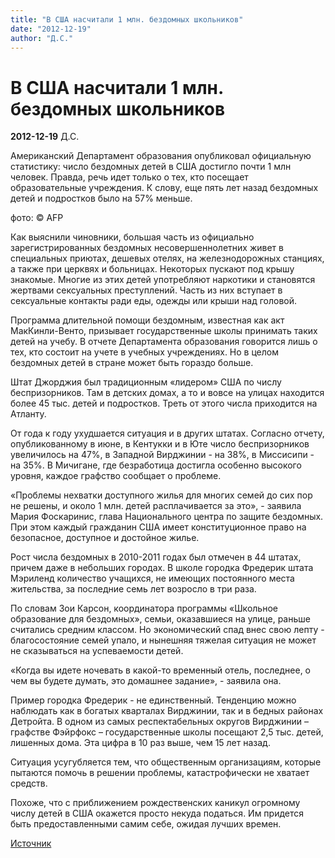 ```yaml
---
title: "В США насчитали 1 млн. бездомных школьников"
date: "2012-12-19"
author: "Д.С."
---
```


# В США насчитали 1 млн. бездомных школьников

**2012-12-19** Д.С.

Американский Департамент образования опубликовал официальную статистику: число бездомных детей в США достигло почти 1 млн человек. Правда, речь идет только о тех, кто посещает образовательные учреждения. К слову, еще пять лет назад бездомных детей и подростков было на 57% меньше.

фото: © AFP

Как выяснили чиновники, большая часть из официально зарегистрированных бездомных несовершеннолетних живет в специальных приютах, дешевых отелях, на железнодорожных станциях, а также при церквях и больницах. Некоторых пускают под крышу знакомые. Многие из этих детей употребляют наркотики и становятся жертвами сексуальных преступлений. Часть из них вступает в сексуальные контакты ради еды, одежды или крыши над головой.

Программа длительной помощи бездомным, известная как акт МакКинли-Венто, призывает государственные школы принимать таких детей на учебу. В отчете Департамента образования говорится лишь о тех, кто состоит на учете в учебных учреждениях. Но в целом бездомных детей в стране может быть гораздо больше.

Штат Джорджия был традиционным «лидером» США по числу беспризорников. Там в детских домах, а то и вовсе на улицах находится более 45 тыс. детей и подростков. Треть от этого числа приходится на Атланту.

От года к году ухудшается ситуация и в других штатах. Согласно отчету, опубликованному в июне, в Кентукки и в Юте число беспризорников увеличилось на 47%, в Западной Вирджинии - на 38%, в Миссисипи - на 35%. В Мичигане, где безработица достигла особенно высокого уровня, каждое графство сообщает о проблеме.

«Проблемы нехватки доступного жилья для многих семей до сих пор не решены, и около 1 млн. детей расплачивается за это», - заявила Мария Фоскаринис, глава Национального центра по защите бездомных. При этом каждый гражданин США имеет конституционное право на безопасное, доступное и достойное жилье.

Рост числа бездомных в 2010-2011 годах был отмечен в 44 штатах, причем даже в небольших городах. В школе городка Фредерик штата Мэриленд количество учащихся, не имеющих постоянного места жительства, за последние семь лет возросло в три раза.

По словам Зои Карсон, координатора программы «Школьное образование для бездомных», семьи, оказавшиеся на улице, раньше считались средним классом. Но экономический спад внес свою лепту - благосостояние семей упало, и нынешняя тяжелая ситуация не может не сказываться на успеваемости детей.

«Когда вы идете ночевать в какой-то временный отель, последнее, о чем вы будете думать, это домашнее задание», - заявила она.

Пример городка Фредерик - не единственный. Тенденцию можно наблюдать как в богатых кварталах Вирджинии, так и в бедных районах Детройта. В одном из самых респектабельных округов Вирджинии – графстве Фэйрфокс – государственные школы посещают 2,5 тыс. детей, лишенных дома. Эта цифра в 10 раз выше, чем 15 лет назад.

Ситуация усугубляется тем, что общественным организациям, которые пытаются помочь в решении проблемы, катастрофически не хватает средств.

Похоже, что с приближением рождественских каникул огромному числу детей в США окажется просто некуда податься. Им придется быть предоставленными самим себе, ожидая лучших времен.

[Источник](http://russian.rt.com/Society/2179)
